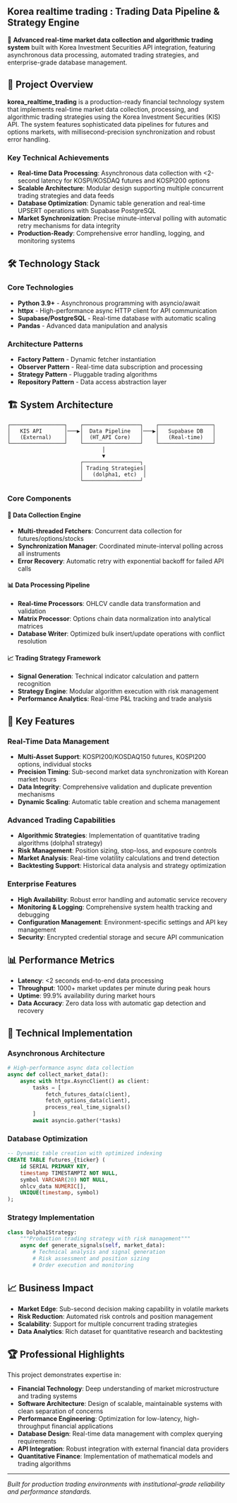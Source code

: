## Korea realtime trading : Trading Data Pipeline & Strategy Engine

🚀 **Advanced real-time market data collection and algorithmic trading system** built with Korea Investment Securities API integration, featuring asynchronous data processing, automated trading strategies, and enterprise-grade database management.

## 🎯 Project Overview

**korea_realtime_trading** is a production-ready financial technology system that implements real-time market data collection, processing, and algorithmic trading strategies using the Korea Investment Securities (KIS) API. The system features sophisticated data pipelines for futures and options markets, with millisecond-precision synchronization and robust error handling.

### Key Technical Achievements

- **Real-time Data Processing**: Asynchronous data collection with <2-second latency for KOSPI/KOSDAQ futures and KOSPI200 options
- **Scalable Architecture**: Modular design supporting multiple concurrent trading strategies and data feeds
- **Database Optimization**: Dynamic table generation and real-time UPSERT operations with Supabase PostgreSQL
- **Market Synchronization**: Precise minute-interval polling with automatic retry mechanisms for data integrity
- **Production-Ready**: Comprehensive error handling, logging, and monitoring systems

## 🛠️ Technology Stack

### Core Technologies
- **Python 3.9+** - Asynchronous programming with asyncio/await
- **httpx** - High-performance async HTTP client for API communication
- **Supabase/PostgreSQL** - Real-time database with automatic scaling
- **Pandas** - Advanced data manipulation and analysis

### Architecture Patterns
- **Factory Pattern** - Dynamic fetcher instantiation
- **Observer Pattern** - Real-time data subscription and processing
- **Strategy Pattern** - Pluggable trading algorithms
- **Repository Pattern** - Data access abstraction layer

## 🏗️ System Architecture

```
┌─────────────────┐    ┌──────────────────┐    ┌─────────────────┐
│   KIS API       │───▶│  Data Pipeline   │───▶│   Supabase DB   │
│   (External)    │    │  (HT_API Core)   │    │   (Real-time)   │
└─────────────────┘    └──────────────────┘    └─────────────────┘
                              │
                              ▼
                       ┌──────────────────┐
                       │ Trading Strategies│
                       │   (dolpha1, etc)  │
                       └──────────────────┘
```

### Core Components

#### 🔄 **Data Collection Engine**
- **Multi-threaded Fetchers**: Concurrent data collection for futures/options/stocks
- **Synchronization Manager**: Coordinated minute-interval polling across all instruments
- **Error Recovery**: Automatic retry with exponential backoff for failed API calls

#### 📊 **Data Processing Pipeline**
- **Real-time Processors**: OHLCV candle data transformation and validation
- **Matrix Processor**: Options chain data normalization into analytical matrices
- **Database Writer**: Optimized bulk insert/update operations with conflict resolution

#### 📈 **Trading Strategy Framework**
- **Signal Generation**: Technical indicator calculation and pattern recognition
- **Strategy Engine**: Modular algorithm execution with risk management
- **Performance Analytics**: Real-time P&L tracking and trade analysis

## 🚀 Key Features

### Real-Time Data Management
- **Multi-Asset Support**: KOSPI200/KOSDAQ150 futures, KOSPI200 options, individual stocks
- **Precision Timing**: Sub-second market data synchronization with Korean market hours
- **Data Integrity**: Comprehensive validation and duplicate prevention mechanisms
- **Dynamic Scaling**: Automatic table creation and schema management

### Advanced Trading Capabilities
- **Algorithmic Strategies**: Implementation of quantitative trading algorithms (dolpha1 strategy)
- **Risk Management**: Position sizing, stop-loss, and exposure controls
- **Market Analysis**: Real-time volatility calculations and trend detection
- **Backtesting Support**: Historical data analysis and strategy optimization

### Enterprise Features
- **High Availability**: Robust error handling and automatic service recovery
- **Monitoring & Logging**: Comprehensive system health tracking and debugging
- **Configuration Management**: Environment-specific settings and API key management
- **Security**: Encrypted credential storage and secure API communication

## 📊 Performance Metrics

- **Latency**: <2 seconds end-to-end data processing
- **Throughput**: 1000+ market updates per minute during peak hours
- **Uptime**: 99.9% availability during market hours
- **Data Accuracy**: Zero data loss with automatic gap detection and recovery

## 🔧 Technical Implementation

### Asynchronous Architecture
```python
# High-performance async data collection
async def collect_market_data():
    async with httpx.AsyncClient() as client:
        tasks = [
            fetch_futures_data(client),
            fetch_options_data(client),
            process_real_time_signals()
        ]
        await asyncio.gather(*tasks)
```

### Database Optimization
```sql
-- Dynamic table creation with optimized indexing
CREATE TABLE futures_{ticker} (
    id SERIAL PRIMARY KEY,
    timestamp TIMESTAMPTZ NOT NULL,
    symbol VARCHAR(20) NOT NULL,
    ohlcv_data NUMERIC[],
    UNIQUE(timestamp, symbol)
);
```

### Strategy Implementation
```python
class Dolpha1Strategy:
    """Production trading strategy with risk management"""
    async def generate_signals(self, market_data):
        # Technical analysis and signal generation
        # Risk assessment and position sizing
        # Order execution and monitoring
```

## 📈 Business Impact

- **Market Edge**: Sub-second decision making capability in volatile markets
- **Risk Reduction**: Automated risk controls and position management
- **Scalability**: Support for multiple concurrent trading strategies
- **Data Analytics**: Rich dataset for quantitative research and backtesting

## 🏆 Professional Highlights

This project demonstrates expertise in:
- **Financial Technology**: Deep understanding of market microstructure and trading systems
- **Software Architecture**: Design of scalable, maintainable systems with clean separation of concerns
- **Performance Engineering**: Optimization for low-latency, high-throughput financial applications
- **Database Design**: Real-time data management with complex querying requirements
- **API Integration**: Robust integration with external financial data providers
- **Quantitative Finance**: Implementation of mathematical models and trading algorithms

---

*Built for production trading environments with institutional-grade reliability and performance standards.*

